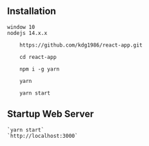 ## Installation
```
window 10
nodejs 14.x.x

    https://github.com/kdg1986/react-app.git

    cd react-app

    npm i -g yarn

    yarn

    yarn start

```

## Startup Web Server

    `yarn start`
    `http://localhost:3000`
